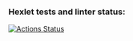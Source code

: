 ### Hexlet tests and linter status:
[![Actions Status](https://github.com/KirillTheStranger/frontend-project-46/workflows/hexlet-check/badge.svg)](https://github.com/KirillTheStranger/frontend-project-46/actions)